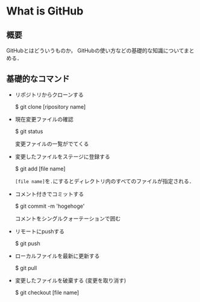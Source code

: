 # What is GitHub

## 概要
GitHubとはどういうものか，
GitHubの使い方などの基礎的な知識についてまとめる．

## 基礎的なコマンド

- リポジトリからクローンする

    $ git clone [ripository name]
    
- 現在変更ファイルの確認

    $ git status
    
  変更ファイルの一覧がでてくる
  
- 変更したファイルをステージに登録する

    $ git add [file name]
    
  `[file name]`を`.`にするとディレクトリ内のすべてのファイルが指定される．

- コメント付きでコミットする

    $ git commit -m 'hogehoge'
    
  コメントをシングルクォーテーションで囲む
  
- リモートにpushする

    $ git push
    
- ローカルファイルを最新に更新する
    
    $ git pull
    
- 変更したファイルを破棄する (変更を取り消す)

    $ git checkout [file name]

